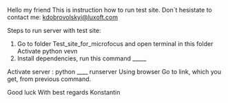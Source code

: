 Hello my friend
This is instruction how to run test site. 
Don`t hesistate to contact me: kdobrovolskyi@luxoft.com

Steps to run server with test site:
1) Go to folder Test_site_for_microfocus and open terminal in this folder
Activate python vevn
2) Install dependencies, run this command _____

 Activate server : python ____ runserver
Using browser Go to link, which you get, from previous command.

Good luck
With best regards Konstantin
